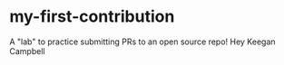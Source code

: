 # my-first-contribution
A "lab" to practice submitting PRs to an open source repo!
Hey Keegan Campbell
